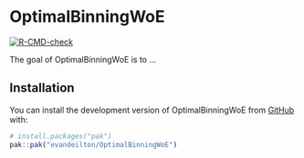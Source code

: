 
<!-- README.md is generated from README.Rmd. Please edit that file -->

# OptimalBinningWoE

<!-- badges: start -->

[![R-CMD-check](https://github.com/evandeilton/OptimalBinningWoE/actions/workflows/R-CMD-check.yaml/badge.svg)](https://github.com/evandeilton/OptimalBinningWoE/actions/workflows/R-CMD-check.yaml)
<!-- badges: end -->

The goal of OptimalBinningWoE is to …

## Installation

You can install the development version of OptimalBinningWoE from
[GitHub](https://github.com/) with:

``` r
# install.packages("pak")
pak::pak("evandeilton/OptimalBinningWoE")
```
